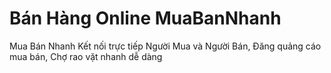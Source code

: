 # Bán Hàng Online MuaBanNhanh
Mua Bán Nhanh Kết nối trực tiếp Người Mua và Người Bán, Đăng quảng cáo mua bán, Chợ rao vặt nhanh dễ dàng
